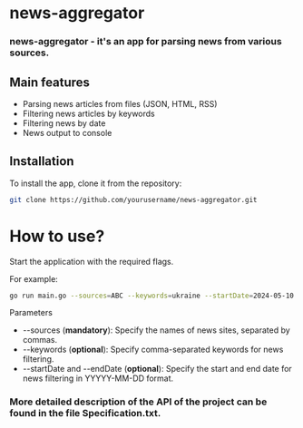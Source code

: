 # news-aggregator 

### news-aggregator - it's an app for parsing news from various sources.


## Main features

- Parsing news articles from files (JSON, HTML, RSS)
- Filtering news articles by keywords
- Filtering news by date
- News output to console

## Installation

To install the app, clone it from the repository:
```bash
git clone https://github.com/yourusername/news-aggregator.git
```

# How to use?

Start the application with the required flags.

For example:
```bash
go run main.go --sources=ABC --keywords=ukraine --startDate=2024-05-10 --endDate=2024-05-23
```

Parameters
- --sources (**mandatory**): Specify the names of news sites, separated by commas.
- --keywords (**optional**): Specify comma-separated keywords for news filtering.
- --startDate and --endDate (**optional**): Specify the start and end date for 
news filtering in YYYYY-MM-DD format.

### More detailed description of the API of the project can be found in the file Specification.txt.

